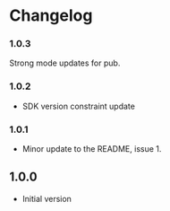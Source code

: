 # Changelog
### 1.0.3
Strong mode updates for pub.

### 1.0.2

- SDK version constraint update

### 1.0.1

- Minor update to the README, issue 1.

## 1.0.0

- Initial version


